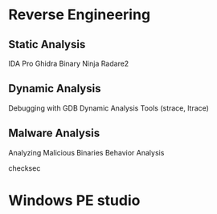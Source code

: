 # Reverse Engineering

## Static Analysis

IDA Pro
Ghidra
Binary Ninja
Radare2

## Dynamic Analysis

Debugging with GDB
Dynamic Analysis Tools (strace, ltrace)

## Malware Analysis

Analyzing Malicious Binaries
Behavior Analysis

checksec

# Windows PE studio
